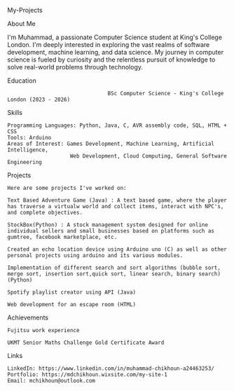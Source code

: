 My-Projects



About Me
  
  I'm Muhammad, a passionate Computer Science student at King's College London. I'm deeply interested in exploring the vast realms of software development, machine learning, and data science. My journey in computer science is fueled by curiosity and the relentless pursuit of knowledge to solve real-world problems through technology. 

  
Education
    
                                    BSc Computer Science - King's College London (2023 - 2026)



Skills
  
    Programming Languages: Python, Java, C, AVR assembly code, SQL, HTML + CSS
    Tools: Arduino
    Areas of Interest: Games Development, Machine Learning, Artificial Intelligence, 
                        Web Development, Cloud Computing, General Software Engineering


Projects

    Here are some projects I've worked on:
    
    Text Based Adventure Game (Java) : A text based game, where the player has traverse a virtualw world and collect items, interact with NPC's, and complete objectives.
    
    StockBox(Python) : A stock management system designed for online individual sellers and small businesses based on platforms such as gumtree, facebook marketplace, etc.
    
    Created an echo location device using Arduino uno (C) as well as other personal projects using arduino and its various modules.
    
    Implementation of different search and sort algorithms (bubble sort, merge sort, insertion sort,quick sort, linear search, binary search) (Python)
    
    Spotify playlist creator using API (Java)
    
    Web development for an escape room (HTML)

Achievements
  
    Fujitsu work experience
    
    UKMT Senior Maths Challenge Gold Certificate Award

Links
  
    LinkedIn: https://www.linkedin.com/in/muhammad-chikhoun-a24463253/
    Portfolio: https://mdchikhoun.wixsite.com/my-site-1
    Email: mchikhoun@outlook.com
